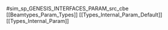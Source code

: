 #sim_sp_GENESIS_INTERFACES_PARAM_src_cbe
[[Beamtypes_Param_Types]]
[[Types_Internal_Param_Default]]
[[Types_Internal_Param]]
